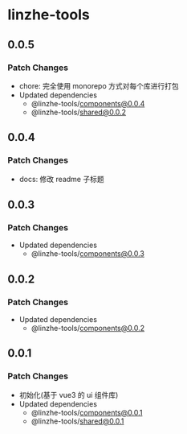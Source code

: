 # linzhe-tools

## 0.0.5

### Patch Changes

- chore: 完全使用 monorepo 方式对每个库进行打包
- Updated dependencies
  - @linzhe-tools/components@0.0.4
  - @linzhe-tools/shared@0.0.2

## 0.0.4

### Patch Changes

- docs: 修改 readme 子标题

## 0.0.3

### Patch Changes

- Updated dependencies
  - @linzhe-tools/components@0.0.3

## 0.0.2

### Patch Changes

- Updated dependencies
  - @linzhe-tools/components@0.0.2

## 0.0.1

### Patch Changes

- 初始化(基于 vue3 的 ui 组件库)
- Updated dependencies
  - @linzhe-tools/components@0.0.1
  - @linzhe-tools/shared@0.0.1
